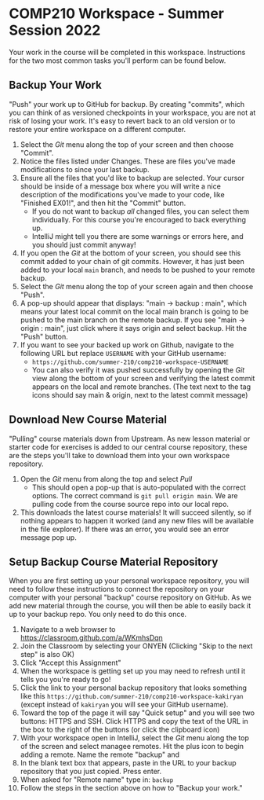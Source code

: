 # COMP210 Workspace - Summer Session 2022

Your work in the course will be completed in this workspace. Instructions for the two most common tasks you'll perform can be found below.

## Backup Your Work

"Push" your work up to GitHub for backup. By creating "commits", which you can think of as versioned checkpoints in your workspace, you are not at risk of losing your work. It's easy to revert back to an old version or to restore your entire workspace on a different computer.

1. Select the _Git_ menu along the top of your screen and then choose "Commit".
2. Notice the files listed under Changes. These are files you've made modifications to since your last backup.
3. Ensure all the files that you'd like to backup are selected. Your cursor should be inside of a message box where you will write a nice description of the modifications you've made to your code, like "Finished EX01!", and then hit the "Commit" button.
   - If you do not want to backup _all_ changed files, you can select them individually. For this course you're encouraged to back everything up.
   - IntelliJ might tell you there are some warnings or errors here, and you should just commit anyway!
5. If you open the _Git_ at the bottom of your screen, you should see this commit added to your chain of git commits. However, it has just been added to your local ``main`` branch, and needs to be pushed to your remote backup.
6. Select the _Git_ menu along the top of your screen again and then choose "Push".
7. A pop-up should appear that displays: "main -> backup : main", which means your latest local commit on the local main branch is going to be pushed to the main branch on the remote backup. If you see "main -> origin : main", just click where it says origin and select backup. Hit the "Push" button.
8. If you want to see your backed up work on Github, navigate to the following URL but replace `USERNAME` with your GitHub username:
   - `https://github.com/summer-210/comp210-workspace-USERNAME`
   - You can also verify it was pushed successfully by opening the _Git_ view along the bottom of your screen and verifying the latest commit appears on the local and remote branches. (The text next to the tag icons should say main & origin, next to the latest commit message)

## Download New Course Material

"Pulling" course materials down from Upstream. As new lesson material or starter code for exercises is added to our central course repository, these are the steps you'll take to download them into your own workspace repository.

1. Open the _Git_ menu from along the top and select _Pull_ 
   - This should open a pop-up that is auto-populated with the correct options. The correct command is `git pull origin main`. We are pulling code from the course source repo into our local repo.
5. This downloads the latest course materials! It will succeed silently, so if nothing appears to happen it worked (and any new files will be available in the file explorer). If there was an error, you would see an error message pop up.

## Setup Backup Course Material Repository

When you are first setting up your personal workspace repository, you will need to follow these instructions to connect the repository on your computer with your personal "backup" course repository on GitHub. As we add new material through the course, you will then be able to easily back it up to your backup repo. You only need to do this once.

1. Navigate to a web browser to <https://classroom.github.com/a/WKmhsDqn>
2. Join the Classroom by selecting your ONYEN (Clicking "Skip to the next step" is also OK)
3. Click "Accept this Assignment"
4. When the workspace is getting set up you may need to refresh until it tells you you're ready to go!
5. Click the link to your personal backup repository that looks something like this `https://github.com/summer-210/comp210-workspace-kakiryan` (except instead of `kakiryan` you will see your GitHub username).
6. Toward the top of the page it will say "Quick setup" and you will see two buttons: HTTPS and SSH. Click HTTPS and copy the text of the URL in the box to the right of the buttons (or click the clipboard icon)
7. With your workspace open in IntelliJ, select the _Git_ menu along the top of the screen and select managee remotes. Hit the plus icon to begin adding a remote. Name the remote "backup" and 
10. In the blank text box that appears, paste in the URL to your backup repository that you just copied. Press enter.
11. When asked for "Remote name" type in: `backup`
12. Follow the steps in the section above on how to "Backup your work."
